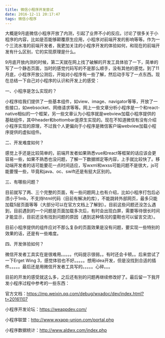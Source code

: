 ```yaml
---
title: 微信小程序开发尝试
date: 2016-12-11 20:17:47
tags: 微信小程序
---
```

大概是9月底微信小程序开放了内测，引起了业界不小的反应。讨论了很多关于小程序的内容，比如是否能够颠覆原生应用，小程序对前端开发的影响等等。作为一个三流水准的前端开发者，我更加关注的小程序开发的体验如何，和现在的前端开发有什么区别，它的实现原理是什么。

<!-- more -->

9月底开放内测的时候，第二天就在网上找了破解的开发工具体验了一下，简单的写了一个静态页面，当时的感觉代码写的不是那么顺手，没有其他的感觉。到了11月底，小程序开放公测后，开始对小程序有一些了解，然后动手写了一点东西。现在总结一下自己对小程序的认识和开发上的感受：

一、小程序是怎么实现的？

小程序给我们提供了一些基本组件，如view、image、navigator等等，开放了一些接口，如websocket、网络请求等等。网上一些文章分析小程序是一个和react-native相似的一个框架，另一些文章认为小程序就是webview加载小程序提供的基础组件，其中header和bottombar是原生实现的。现在不知道微信有没有介绍小程序实现的原理，不过我个人更偏向于小程序是微信客户端webview加载小程序提供的虚拟组件。

二、开发难度如何？

感觉上手还是比较简单的，前端开发者如果熟悉vue和react等框架的话应该会更容易一些，如果不熟悉也没问题，了解一下数据绑定等内容，上手就比较快了。移动端开发者的话可能要花一点时间适应，写wxml和wxss可能问题不是很大，js可能要慢一些，毕竟和java、oc、swift还是有挺大区别的。

三、有哪些问题？

目前就写了两、三个完整的页面，有一些问题网上也有介绍，比如小程序打包后必须小于1mb，不支持html代码（目前有解决的库），不能跳转外部网页，最多只能加载5层页面等等（大部分可以在官方文档上了解到）。目前这些问题还没怎么遇到，目前遇到的一个问题是页面加载多次后，有时会出现白屏，需要等待很长时间才能显示，目前还没有找到问题的原因（遇到这种情况的童鞋也可以留言交流）。

目前小程序提供的组件应对不那么复杂的页面效果是没有问题，要实现一些特别的效果的话，还是有一些难度。

四、开发体验如何？

微信开发者工具实在是很难用。。。。。代码提示很弱。。有时还会卡顿。。后来尝试了一下Erget Wing 3，感觉体验也不好。。。。。想用idea开发，但是没找到合适的插件。。。。。最后还是用微信开发者工具写的。。。。。心碎。。。



目前的开发的感受就这么多，之后还有别的问题再继续修改好了。最后留一下我开发小程序过程中参考的一些东西：

官方文档：https://mp.weixin.qq.com/debug/wxadoc/dev/index.html?t=20161107

小程序开发论坛：https://weappdev.com/

小程序联盟：http://www.wxapp-union.com/portal.php

小程序数据统计：http://www.aldwx.com/index.php